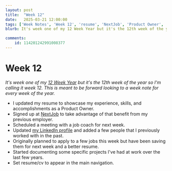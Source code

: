 ```yaml
---
layout: post
title:  "Week 12"
date:   2025-03-21 12:00:00
tags: ['Week Notes', 'Week 12', 'resume', 'NextJob', 'Product Owner', 'Job Search']
blurb: It's week one of my 12 Week Year but it's the 12th week of the year so I'm calling it week 12. This is meant to be forward looking to a week note for every week of the year.

comments:
    id: 114201242991008377
---
```


<!--more-->
# Week 12

_It's week one of my [12 Week Year] but it's the 12th week of the year so I'm calling it week 12. This is meant to be forward looking to a week note for every week of the year._

* I updated my resume to showcase my experience, skills, and accomplishments as a Product Owner.
* Signed up at [NextJob] to take advantage of that benefit from my previous employer.
* Scheduled a meeting with a job coach for next week.
* Updated [my LinkedIn profile] and added a few people that I previously worked with in the past.
* Originally planned to apply to a few jobs this week but have been saving them for next week and a better resume.
* Started documenting some specific projects I've had at work over the last few years.
* Set resume/cv to appear in the main navigation.


[12 Week Year]: https://12weekyear.com/
[NextJob]: https://www.nextjobtraining.com/
[my LinkedIn profile]: https://www.linkedin.com/in/cshimes